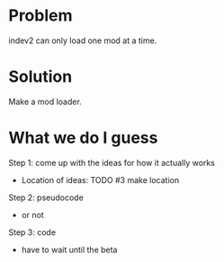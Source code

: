 # Problem

indev2 can only load one mod at a time.


# Solution

Make a mod loader.


# What we do I guess

Step 1: come up with the ideas for how it actually works
 - Location of ideas: TODO #3 make location

Step 2: pseudocode
 - or not

Step 3: code
 - have to wait until the beta